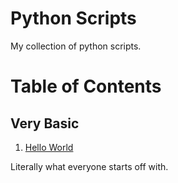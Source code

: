 # Python Scripts

My collection of python scripts.

# Table of Contents

## Very Basic

1. [Hello World](Basic/Hello_World.py)

Literally what everyone starts off with.
